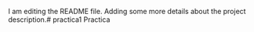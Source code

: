 I am editing the README file. Adding some more details about the project description.# practica1
Practica
